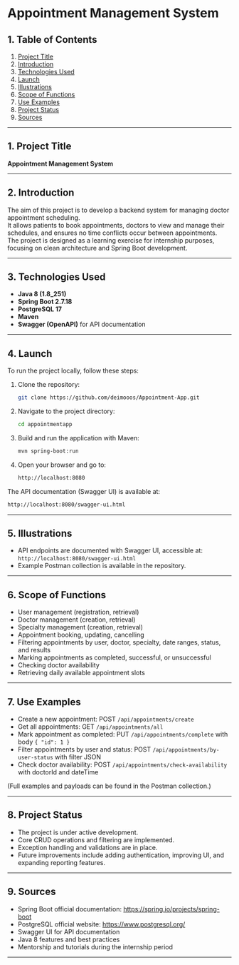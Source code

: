 # Appointment Management System

## 1. Table of Contents
1. [Project Title](#project-title)
2. [Introduction](#introduction)
3. [Technologies Used](#technologies-used)
4. [Launch](#launch)
5. [Illustrations](#illustrations)
6. [Scope of Functions](#scope-of-functions)
7. [Use Examples](#use-examples)
8. [Project Status](#project-status)
9. [Sources](#sources)

---

## 1. Project Title
**Appointment Management System**

---

## 2. Introduction
The aim of this project is to develop a backend system for managing doctor appointment scheduling.  
It allows patients to book appointments, doctors to view and manage their schedules, and ensures no time conflicts occur between appointments.  
The project is designed as a learning exercise for internship purposes, focusing on clean architecture and Spring Boot development.

---

## 3. Technologies Used
- **Java 8 (1.8_251)**  
- **Spring Boot 2.7.18**  
- **PostgreSQL 17**  
- **Maven**  
- **Swagger (OpenAPI)** for API documentation

---

## 4. Launch

To run the project locally, follow these steps:

1. Clone the repository:
   ```bash
   git clone https://github.com/deimooos/Appointment-App.git
   ```
2. Navigate to the project directory:
   ```bash
   cd appointmentapp
   ```
3. Build and run the application with Maven:
   ```bash
   mvn spring-boot:run
   ```
4. Open your browser and go to:
   ```bash
   http://localhost:8080
   ```
The API documentation (Swagger UI) is available at:
   ```bash
   http://localhost:8080/swagger-ui.html
   ```
---

## 5. Illustrations

- API endpoints are documented with Swagger UI, accessible at:  
`http://localhost:8080/swagger-ui.html`
- Example Postman collection is available in the repository.

---

## 6. Scope of Functions

- User management (registration, retrieval)
- Doctor management (creation, retrieval)
- Specialty management (creation, retrieval)
- Appointment booking, updating, cancelling
- Filtering appointments by user, doctor, specialty, date ranges, status, and results
- Marking appointments as completed, successful, or unsuccessful
- Checking doctor availability
- Retrieving daily available appointment slots

---

## 7. Use Examples

- Create a new appointment: POST `/api/appointments/create`  
- Get all appointments: GET `/api/appointments/all`  
- Mark appointment as completed: PUT `/api/appointments/complete` with body `{ "id": 1 }`  
- Filter appointments by user and status: POST `/api/appointments/by-user-status` with filter JSON  
- Check doctor availability: POST `/api/appointments/check-availability` with doctorId and dateTime  

(Full examples and payloads can be found in the Postman collection.)

---

## 8. Project Status

- The project is under active development.
- Core CRUD operations and filtering are implemented.
- Exception handling and validations are in place.
- Future improvements include adding authentication, improving UI, and expanding reporting features.

---

## 9. Sources

- Spring Boot official documentation: https://spring.io/projects/spring-boot  
- PostgreSQL official website: https://www.postgresql.org/  
- Swagger UI for API documentation  
- Java 8 features and best practices  
- Mentorship and tutorials during the internship period

---
